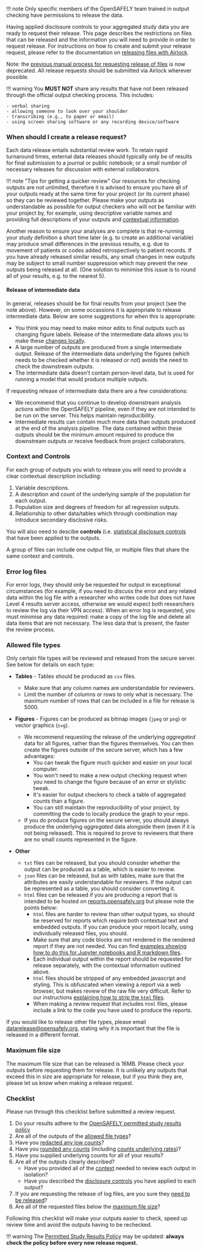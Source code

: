 !!! note
    Only specific members of the OpenSAFELY team trained in output checking have permissions to release the data.

Having applied disclosure controls to your aggregated study data you are ready to request their release. This page describes the restrictions on files that can be released and the
information you will need to provide in order to request release. For instructions on how
to create and submit your release request, please refer to the documentation on [releasing files with
Airlock](/using-opensafely/releasing-research-outputs/releasing-with-airlock).

Note: the [previous manual process for requesting release of files](requesting-release-offline-process.md) is now deprecated. All release requests should be submitted via Airlock wherever possible.

!!! warning
    You **MUST NOT** share any results that have not been released through the official output checking process. This includes:

    - verbal sharing
    - allowing someone to look over your shoulder
    - transcribing (e.g., to paper or email)
    - using screen sharing software or any recording device/software



### When should I create a release request?

Each data release entails substantial review work. To retain rapid turnaround times, external data releases should typically only be of results for final submission to a journal or public notebook; or a small number of necessary releases for discussion with external collaborators.

!!! note "Tips for getting a quicker review"
    Our resources for checking outputs are not unlimited, therefore it is advised to ensure you have all of your outputs ready at the same time for your project (or its current phase) so they can be reviewed together. Please make your outputs as understandable as possible for output checkers who will not be familiar with your project by, for example, using descriptive variable names and providing full descriptions of your outputs and
    [contextual information](#context-and-controls).

Another reason to ensure your analyses are complete is that re-running your study definition a short time later (e.g. to create an additional variable) may produce small differences in the previous results, e.g. due to movement of patients or codes added retrospectively to patient records. If you have already released similar results, any small changes in new outputs may be subject to small number suppression which may prevent the new outputs being released at all. (One solution to minimise this issue is to round all of your results, e.g. to the nearest 5).

#### Release of intermediate data

In general, releases should be for final results from your project (see the note above). However, on some occassions it is appropriate to release intermediate data. Below are some suggestions for when this is appropriate:

* You think you may need to make minor edits to final outputs such as changing figure labels. Release of the intermediate data allows you to make these [changes locally](viewing-released-files.md#running-further-analyses-on-released-outputs).
* A large number of outputs are produced from a single intermediate output. Release of the intermediate data underlying the figures (which needs to be checked whether it is released or not) avoids the need to check the downstream outputs.
*  The intermediate data doesn't contain person-level data, but is used for running a model that would produce multiple outputs.

If requesting release of intermediate data there are a few considerations:

*  We recommend that you continue to develop downstream analysis actions within the OpenSAFELY pipeline, even if they are not intended to be run on the server. This helps maintain reproducibility.
* Intermediate results can contain much more data than outputs produced at the end of the analysis pipeline. The data contained within these outputs should be the minimum amount required to produce the downstream outputs or receive feedback from project collaborators.

### Context and Controls

For each group of outputs you wish to release you will need to provide a clear contextual description including:

1. Variable descriptions.
1. A description and count of the underlying sample of the population for each output.
1. Population size and degrees of freedom for all regression outputs.
1. Relationship to other data/tables which through combination may introduce secondary disclosive risks.

You will also need to descibe **controls** (i.e. [statistical disclosure controls](sdc.md)
that have been applied to the outputs.

A group of files can include one output file, or multiple files that share the same
context and controls.

### Error log files

For error logs, they should only be requested for output in exceptional circumstances (for example, if you need to discuss the error and any related data within the log file with a researcher who writes code but does not have Level 4 results server access, otherwise we would expect both researchers to review the log via their VPN access). When an error log is requested, you must minimise any data required: make a copy of the log file and delete all data items that are not necessary. The less data that is present, the faster the review process.

### Allowed file types

Only certain file types will be reviewed and released from the secure server. See below for details on each type:

* **Tables** - Tables should be produced as `csv` files.
    * Make sure that any column names are understandable for reviewers.
    * Limit the number of columns or rows to only what is necessary. The maximum number of
      rows that can be included in a file for release is 5000.

* **Figures** - Figures can be produced as bitmap images (`jpeg` or `png`) or vector graphics (`svg`).
    * We recommend requesting the release of the underlying _aggregated_ data for all figures, rather than the figures themselves. You can then create the figures outside of the secure server, which has a few advantages:
        * You can tweak the figure much quicker and easier on your local computer.
        * You won't need to make a new output checking request when you need to change the figure because of an error or stylistic tweak.
        * It's easier for output checkers to check a table of aggregated counts than a figure.
        * You can still maintain the reproducibility of your project, by committing the code to locally produce the graph to your repo.
    * If you do produce figures on the secure server, you should always produce the underlying _aggregated_ data alongside them (even if it is not being released). This is required to prove to reviewers that there are no small counts represented in the figure.
* **Other**
    * `txt` files can be released, but you should consider whether the output can be produced as a table, which is easier to review.
    * `json` files can be released, but as with tables, make sure that the attributes are easily understandable for reviewers. If the output can be represented as a table, you should consider converting it.
    * `html` files can be released if you are producing a report that is intended to be hosted on [reports.opensafely.org](https://reports.opensafely.org/) but please note the points below:
        * `html` files are harder to review than other output types, so should be reserved for reports which require both contextual text and embedded outputs. If you can produce your report locally, using individually released files, you should.
        * Make sure that any code blocks are not rendered in the rendered report if they are not needed. You can find [examples showing how to do this for Jupyter notebooks and R markdown files](../reports/intro.md#producing-reports).
        * Each individual output within the report should be requested for release separately, with the contextual information outlined above.
        * `html` files should be stripped of any embedded javascript and styling. This is obfuscated when viewing a report via a web browser, but makes review of the raw file very difficult. Refer to our instructions [explaining how to strip the `html` files](../reports/intro.md#producing-reports).
        * When making a review request that includes `html` files, please include a link to the code you have used to produce the reports.

If you would like to release other file types, please email <datarelease@opensafely.org>, stating why it is important that the file is released in a different format.

### Maximum file size
The maximum file size that can be released is 16MB. Please check your outputs before requesting them for release. It is unlikely any outputs that exceed this in size are appropriate for release, but if you think they are, please let us know when making a release request.

### Checklist

Please run through this checklist before submitted a review request.

1. Do your results adhere to the [OpenSAFELY permitted study results policy](https://www.opensafely.org/policies-for-researchers/#permitted-study-results-policy)
1. Are all of the outputs of the [allowed file types](#allowed-file-types)?
1. Have you [redacted any low counts](sdc.md#redacting-counts-less-than-or-equal-to-7)?
1. Have you [rounded any counts](sdc.md#rounding-counts) (including [counts underlying rates](sdc.md#rounding-rates))?
1. Have you supplied underlying counts for all of your results?
1. Are all of the outputs clearly described?
    * Have you provided all of the [context](#context-and-controls) needed to review each output in isolation?
    * Have you described the [disclosure controls](#context-and-controls) you have applied to each output?
1. If you are requesting the release of log files, are you sure they [need to be released](#error-log-files)?
1. Are all of the requested files below the [maximum file size](#maximum-file-size)?

Following this checklist will make your outputs easier to check, speed up review time and avoid the outputs having to be rechecked.

!!! warning
    The [Permitted Study Results Policy](https://www.opensafely.org/policies-for-researchers/#permitted-study-results-policy) may be updated: **always check the policy before every new release request.**
